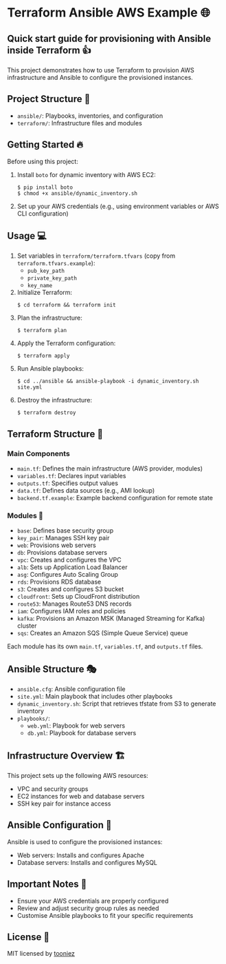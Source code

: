 # Terraform Ansible AWS Example 🌐

## Quick start guide for provisioning with Ansible inside Terraform 👍

This project demonstrates how to use Terraform to provision AWS infrastructure and Ansible to configure the provisioned instances.

## Project Structure 📁

- `ansible/`: Playbooks, inventories, and configuration
- `terraform/`: Infrastructure files and modules

## Getting Started 🔥

Before using this project:

1. Install `boto` for dynamic inventory with AWS EC2:
   ```
   $ pip install boto
   $ chmod +x ansible/dynamic_inventory.sh
   ```
2. Set up your AWS credentials (e.g., using environment variables or AWS CLI configuration)

## Usage 💻

1. Set variables in `terraform/terraform.tfvars` (copy from `terraform.tfvars.example`):
   - `pub_key_path`
   - `private_key_path`
   - `key_name`
2. Initialize Terraform:
   ```
   $ cd terraform && terraform init
   ```
3. Plan the infrastructure:
   ```
   $ terraform plan
   ```
4. Apply the Terraform configuration:
   ```
   $ terraform apply
   ```
5. Run Ansible playbooks:
   ```
   $ cd ../ansible && ansible-playbook -i dynamic_inventory.sh site.yml
   ```
6. Destroy the infrastructure:
   ```
   $ terraform destroy
   ```

## Terraform Structure 📝

### Main Components

- `main.tf`: Defines the main infrastructure (AWS provider, modules)
- `variables.tf`: Declares input variables
- `outputs.tf`: Specifies output values
- `data.tf`: Defines data sources (e.g., AMI lookup)
- `backend.tf.example`: Example backend configuration for remote state

### Modules 🧩

- `base`: Defines base security group
- `key_pair`: Manages SSH key pair
- `web`: Provisions web servers
- `db`: Provisions database servers
- `vpc`: Creates and configures the VPC
- `alb`: Sets up Application Load Balancer
- `asg`: Configures Auto Scaling Group
- `rds`: Provisions RDS database
- `s3`: Creates and configures S3 bucket
- `cloudfront`: Sets up CloudFront distribution
- `route53`: Manages Route53 DNS records
- `iam`: Configures IAM roles and policies
- `kafka`: Provisions an Amazon MSK (Managed Streaming for Kafka) cluster
- `sqs`: Creates an Amazon SQS (Simple Queue Service) queue

Each module has its own `main.tf`, `variables.tf`, and `outputs.tf` files.

## Ansible Structure 🎭

- `ansible.cfg`: Ansible configuration file
- `site.yml`: Main playbook that includes other playbooks
- `dynamic_inventory.sh`: Script that retrieves tfstate from S3 to generate inventory
- `playbooks/`:
  - `web.yml`: Playbook for web servers
  - `db.yml`: Playbook for database servers

## Infrastructure Overview 🏗️

This project sets up the following AWS resources:
- VPC and security groups
- EC2 instances for web and database servers
- SSH key pair for instance access

## Ansible Configuration 🔧

Ansible is used to configure the provisioned instances:
- Web servers: Installs and configures Apache
- Database servers: Installs and configures MySQL

## Important Notes 📌

- Ensure your AWS credentials are properly configured
- Review and adjust security group rules as needed
- Customise Ansible playbooks to fit your specific requirements

## License 📝

MIT licensed by [tooniez](https://github.com/tooniez)
